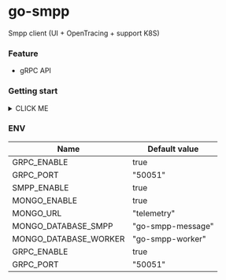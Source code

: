 # go-smpp

Smpp client (UI + OpenTracing + support K8S)

### Feature

+ gRPC API

### Getting start

<details><summary>CLICK ME</summary>
<p>
# Run in Kubernetes


```
helm install --name go-smpp ops/Helm/go-smpp
```
</p>

<p>

```
# Generate gRPC code
go get -u github.com/golang/protobuf/{proto,protoc-gen-go}
protoc --go_out=plugins=grpc:. pb/*.proto

# Run services
$ docker-compose up
```

</p>
</details>

### ENV

| Name                             | Default value                              |
|----------------------------------|--------------------------------------------|
| GRPC_ENABLE                      | true                                       |
| GRPC_PORT                        | "50051"                                    |
| SMPP_ENABLE                      | true                                       |
| MONGO_ENABLE                     | true                                       |
| MONGO_URL                        | "telemetry"                                |
| MONGO_DATABASE_SMPP              | "go-smpp-message"                          |
| MONGO_DATABASE_WORKER            | "go-smpp-worker"                           |
| GRPC_ENABLE                      | true                                       |
| GRPC_PORT                        | "50051"                                    |
